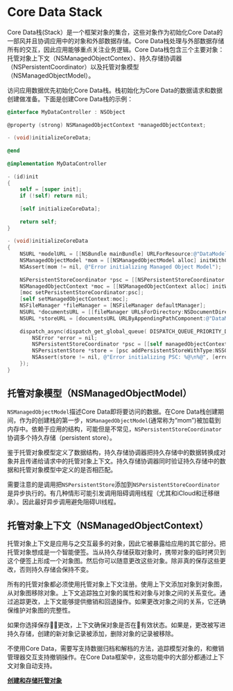 # Core Data Stack
Core Data栈(Stack）是一个框架对象的集合，这些对象作为初始化Core Data的一部风并且协调应用中的对象和外部数据存储。Core Data栈处理与外部数据存储所有的交互，因此应用能够重点关注业务逻辑。Core Data栈包含三个主要对象：托管对象上下文（NSManagedObjectContex）、持久存储协调器（NSPersistentCoordinator）以及托管对象模型（NSManagedObjectModel）。

访问应用数据优先初始化Core Data栈。栈初始化为Core Data的数据请求和数据创建做准备。下面是创建Core Data栈的示例：

```objective-c
@interface MyDataController : NSObject
 
@property (strong) NSManagedObjectContext *managedObjectContext;
 
- (void)initializeCoreData;
 
@end
 
@implementation MyDataController
 
- (id)init
{
    self = [super init];
    if (!self) return nil;
 
    [self initializeCoreData];
 
    return self;
}
 
- (void)initializeCoreData
{
    NSURL *modelURL = [[NSBundle mainBundle] URLForResource:@"DataModel" withExtension:@"momd"];
    NSManagedObjectModel *mom = [[NSManagedObjectModel alloc] initWithContentsOfURL:modelURL];
    NSAssert(mom != nil, @"Error initializing Managed Object Model");
 
    NSPersistentStoreCoordinator *psc = [[NSPersistentStoreCoordinator alloc] initWithManagedObjectModel:mom];
    NSManagedObjectContext *moc = [[NSManagedObjectContext alloc] initWithConcurrencyType:NSMainQueueConcurrencyType];
    [moc setPersistentStoreCoordinator:psc];
    [self setManagedObjectContext:moc];
    NSFileManager *fileManager = [NSFileManager defaultManager];
    NSURL *documentsURL = [[fileManager URLsForDirectory:NSDocumentDirectory inDomains:NSUserDomainMask] lastObject];
    NSURL *storeURL = [documentsURL URLByAppendingPathComponent:@"DataModel.sqlite"];
 
    dispatch_async(dispatch_get_global_queue( DISPATCH_QUEUE_PRIORITY_DEFAULT, 0), ^(void) {
        NSError *error = nil;
        NSPersistentStoreCoordinator *psc = [[self managedObjectContext] persistentStoreCoordinator];
        NSPersistentStore *store = [psc addPersistentStoreWithType:NSSQLiteStoreType configuration:nil URL:storeURL options:nil error:&error];
        NSAssert(store != nil, @"Error initializing PSC: %@\n%@", [error localizedDescription], [error userInfo]);
    });
}
```

## 托管对象模型（NSManagedObjectModel）
`NSManagedObjectModel`描述Core Data即将要访问的数据。在Core Data栈创建期间，作为的创建栈的第一步，`NSManagedObjectModel`(通常称为“mom”)被加载到内存中。依赖于应用的结构，可能但是不常见，`NSPersistentStoreCoordinator`协调多个持久存储（persistent store）。

鉴于托管对象模型定义了数据结构，持久存储协调器把持久存储中的数据转换成对象并且传递给请求中的托管对象上下文。持久存储协调器同时验证持久存储中的数据和托管对象模型中定义的是否相匹配。

需要注意的是调用把`NSPersistentStore`添加到`NSPersistentStoreCoordinator`是异步执行的。有几种情形可能引发调用阻碍调用线程（尤其和iCloud和迁移继承）。因此最好异步调用避免阻碍UI线程。

## 托管对象上下文（NSManagedObjectContext）
托管对象上下文是应用与之交互最多的对象，因此它被暴露给应用的其它部分。把托管对象想成是一个智能便签。当从持久存储获取对象时，携带对象的临时拷贝到这个便签上形成一个对象图。然后你可以随意更改这些对象。除非真的保存这些更改，否则持久存储会保持不变。

所有的托管对象都必须使用托管对象上下文注册。使用上下文添加对象到对象图，从对象图移除对象。上下文追踪独立对象的属性和对象与对象之间的关系变化。通过追踪更改，上下文能够提供撤销和回退操作。如果更改对象之间的关系，它还确保维护对象图的完整性。

如果你选择保存更改，上下文确保对象是否在有效状态。如果是，更改被写进持久存储，创建的新对象记录被添加，删除对象的记录被移除。

不使用Core Data，需要写支持数据归档和解档的方法，追踪模型对象的，和撤销管理器交互支持撤销操作。在Core Data框架中，这些功能中的大部分都通过上下文对象自动支持。

**[创建和存储托管对象](/Storage/CoreData/官方文档翻译/创建和存储托管对象.md)**








